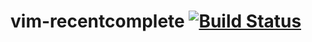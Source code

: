 # vim-recentcomplete [![Build Status](https://travis-ci.org/aaronjensen/vim-recentcomplete.png?branch=master)](https://travis-ci.org/aaronjensen/vim-recentcomplete)
